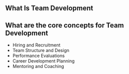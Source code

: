 ## What Is Team Development

## What are the core concepts for Team Development

- Hiring and Recruitment
- Team Structure and Design
- Performance Evaluations
- Career Development Planning 
- Mentoring and Coaching